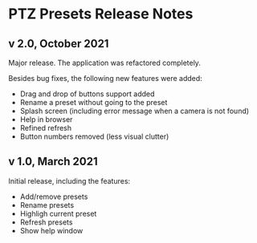 
# PTZ Presets Release Notes

## v 2.0, October 2021
Major release. The application was refactored completely.

Besides bug fixes, the following new features were added:
- Drag and drop of buttons support added
- Rename a preset without going to the preset
- Splash screen (including error message when a camera is not found)
- Help in browser
- Refined refresh
- Button numbers removed (less visual clutter)


## v 1.0, March 2021
Initial release, including the features:
- Add/remove presets
- Rename presets
- Highligh current preset
- Refresh presets
- Show help window